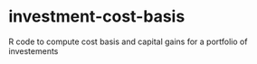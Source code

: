 # investment-cost-basis
R code to compute cost basis and capital gains for a portfolio of investements
